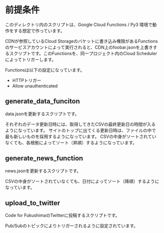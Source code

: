 # 前提条件
このディレクトリ内のスクリプトは、Google Cloud Functions / Py3 環境で動作をする想定で作っています。

CDNが参照しているCloud Storageのバケットに書き込み権限があるFunctionsのサービスアカウントによって実行されると、CDN上のfoobar.jsonを上書きするスクリプトです。このFunctionsを、同一プロジェクト内のCloud Schedulerによってトリガーします。

Functionsは以下の設定になっています。
- HTTPトリガー
- Allow unauthenticated

## generate_data_funciton
data.jsonを更新するスクリプトです。

それぞれのデータ更新日時には、取得してきたCSVの最終更新日の時間が入るようになっています。
サイトのトップに出てくる更新日時は、ファイルの中で最も新しいものを採用するようになっています。
CSVの中身がソートされていなくても、各根拠によってソート（昇順）するようになっています。

## generate_news_function
news.jsonを更新するスクリプトです。

CSVの中身がソートされていなくても、日付によってソート（降順）するようになっています。

## upload_to_twitter
Code for FukushimaのTwitterに投稿するスクリプトです。

Pub/Subのトピックによりトリガーされるように設定されています。
